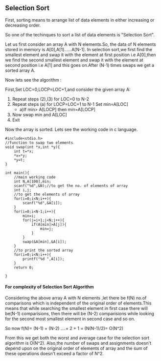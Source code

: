 ## Selection Sort
<p> First, sorting means to arrange list of data elements in either increasing or decreasing order.</p>
<p> So one of the techinques to sort a list of data elements is "Selection Sort".</p>
<p> Let us first consider an array A with N elements.So, the data of N elements stored in memory is A[0],A[1]......A[N-1].
In selection sort,we first find the smallest element and swap it with the element at first position i.e A[0],then we find the second smallest element and swap it with the element at second position
i.e A[1] and this goes on.After (N-1) times swaps we get a sorted array A.</p>
<p>
Now lets see the algorithm :
</p>

First,Set LOC=0,LOCP=LOC+1,and consider the given array A:


1. Repeat steps (2),(3) for LOC=0 to N-2
2. Repeat steps (a) for LOCP=LOC+1 to N-1 Set min=A[LOC]
    - a)If min> A[LOCP] then min=A[LOCP]
3. Now swap min and A[LOC] 
4. Exit
<p>
    Now the array is sorted.
     Lets see the working code in c language.
    </p>
   
```
#include<stdio.h>
//function to swap two elements
void swap(int *x,int *y){
    int t=*x;
    *x=*y;
    *y=t;
}

int main(){
    //main working code
    int N,A[100],min;
    scanf("%d",&N);//to get the no. of elements of array
    int i,j;
    //to get the elements of array
    for(i=0;i<N;i++){
        scanf("%d",&A[i]);
    }
    for(i=0;i<N-1;i++){
        min=i;
        for(j=i+1;j<N;j++){
            if(A[min]>A[j]){
                min=j;
            }
        }
        swap(&A[min],&A[i]);
    }
    //to print the sorted array
    for(i=0;i<N;i++){
        printf("%d ",A[i]);
    }
    return 0;
    
}

```
#### For complexity of Selection Sort Algorithm
<p>Considering the above array A with N elements ,let there be f(N) no.of comparisons which is independent of the original order of elements.This means that while searching the smallest element in first case there will be(N-1) comparisions, then there will be (N-2) comparisions while looking for the second most smallest element in second case and so on.</p>
<p>So now f(N)= (N-1) + (N-2) ....+ 2 + 1 = (N(N-1)/2)= O(N^2)</p>
From this we get both the worst and average case for the selection sort algorithm is O(N^2).
Also,the number of swaps and assignments doesn't depend upon on the original order of elements of array and the sum of these operations doesn't exceed a factor of N^2.
